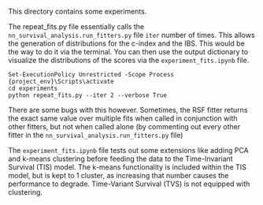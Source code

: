This directory contains some experiments.

The repeat_fits.py file essentially calls the ```nn_survival_analysis.run_fitters.py``` file ```iter``` number of times. This allows the generation of distributions for the c-index and the IBS. This would be the way to do it via the terminal. You can then use the output dictionary to visualize the distributions of the scores via the ```experiment_fits.ipynb``` file.

```
Set-ExecutionPolicy Unrestricted -Scope Process
{project_env}\Scripts\activate
cd experiments
python repeat_fits.py --iter 2 --verbose True
```

There are some bugs with this however. Sometimes, the RSF fitter returns the exact same value over multiple fits when called in conjunction with other fitters, but not when called alone (by commenting out every other fitter in the ```nn_survival_analysis.run_fitters.py``` file)

The ```experiment_fits.ipynb``` file tests out some extensions like adding PCA and k-means clustering before feeding the data to the Time-Invariant Survival (TIS) model. The k-means functionality is included within the TIS model, but is kept to 1 cluster, as increasing that number causes the performance to degrade. Time-Variant Survival (TVS) is not equipped with clustering.